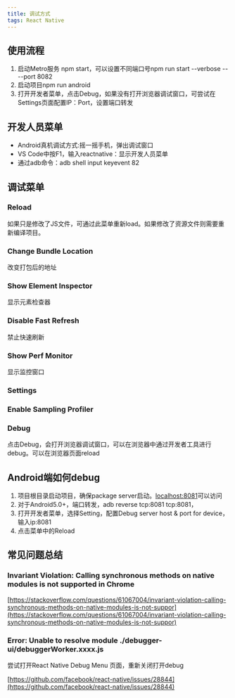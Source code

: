 ```yaml
---
title: 调试方式
tags: React Native 
---
```


## 使用流程

1. 启动Metro服务 npm start，可以设置不同端口号npm run start --verbose -- --port 8082
2. 启动项目npm run android
3. 打开开发者菜单，点击Debug，如果没有打开浏览器调试窗口，可尝试在Settings页面配置IP：Port，设置端口转发

## 开发人员菜单

- Android真机调试方式:摇一摇手机，弹出调试窗口
- VS Code中按F1，输入reactnative：显示开发人员菜单
- 通过adb命令：adb shell input keyevent 82

## 调试菜单

### Reload

如果只是修改了JS文件，可通过此菜单重新load。如果修改了资源文件则需要重新编译项目。

### Change Bundle Location

改变打包后的地址

### Show Element Inspector

显示元素检查器

### Disable Fast Refresh

禁止快速刷新

### Show Perf Monitor

显示监控窗口

### Settings

### Enable Sampling Profiler



### Debug

点击Debug，会打开浏览器调试窗口，可以在浏览器中通过开发者工具进行debug。可以在浏览器页面reload



## Android端如何debug

1. 项目根目录启动项目，确保package server启动。[localhost:8081](localhost:8081)可以访问
2. 对于Android5.0+，端口转发，adb reverse tcp:8081 tcp:8081，
3. 打开开发者菜单，选择Setting，配置Debug server host & port for device，输入ip:8081
4. 点击菜单中的Reload




## 常见问题总结

### Invariant Violation: Calling synchronous methods on native modules is not supported in Chrome

[https://stackoverflow.com/questions/61067004/invariant-violation-calling-synchronous-methods-on-native-modules-is-not-suppor](https://stackoverflow.com/questions/61067004/invariant-violation-calling-synchronous-methods-on-native-modules-is-not-suppor)


### Error: Unable to resolve module ./debugger-ui/debuggerWorker.xxxx.js


尝试打开React Native Debug Menu 页面，重新关闭打开debug

[https://github.com/facebook/react-native/issues/28844](https://github.com/facebook/react-native/issues/28844)
